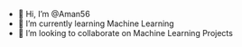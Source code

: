 - 👋 Hi, I’m @Aman56
- 🌱 I’m currently learning Machine Learning
- 💞️ I’m looking to collaborate on Machine Learning Projects

<!---
Aman56/Aman56 is a ✨ special ✨ repository because its `README.md` (this file) appears on your GitHub profile.
You can click the Preview link to take a look at your changes.
--->
